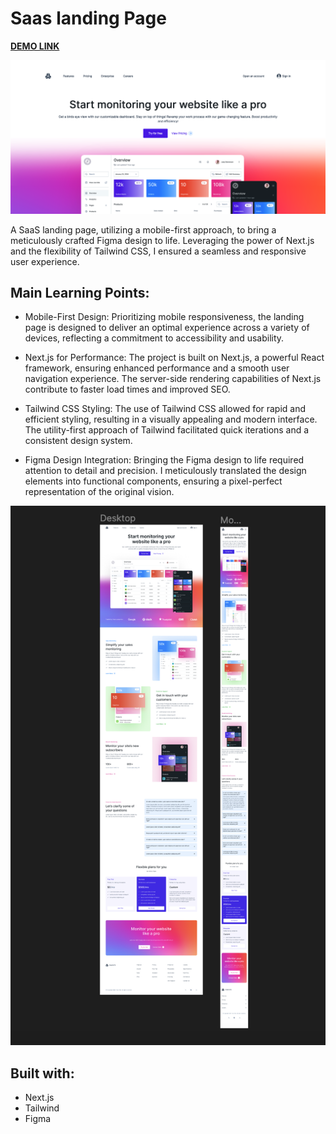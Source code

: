 # Saas landing Page

**[DEMO LINK](https://saas-landing-page-one.vercel.app)**

![Saas landing Page](./public/landingpage.jpg)

A SaaS landing page, utilizing a mobile-first approach, to bring a meticulously crafted Figma design to life. Leveraging the power of Next.js and the flexibility of Tailwind CSS, I ensured a seamless and responsive user experience.

## Main Learning Points:

- Mobile-First Design: Prioritizing mobile responsiveness, the landing page is designed to deliver an optimal experience across a variety of devices, reflecting a commitment to accessibility and usability.

- Next.js for Performance: The project is built on Next.js, a powerful React framework, ensuring enhanced performance and a smooth user navigation experience. The server-side rendering capabilities of Next.js contribute to faster load times and improved SEO.

- Tailwind CSS Styling: The use of Tailwind CSS allowed for rapid and efficient styling, resulting in a visually appealing and modern interface. The utility-first approach of Tailwind facilitated quick iterations and a consistent design system.

- Figma Design Integration: Bringing the Figma design to life required attention to detail and precision. I meticulously translated the design elements into functional components, ensuring a pixel-perfect representation of the original vision.

![Figma design views](./public/figma.jpg)

## Built with:

- Next.js
- Tailwind
- Figma


